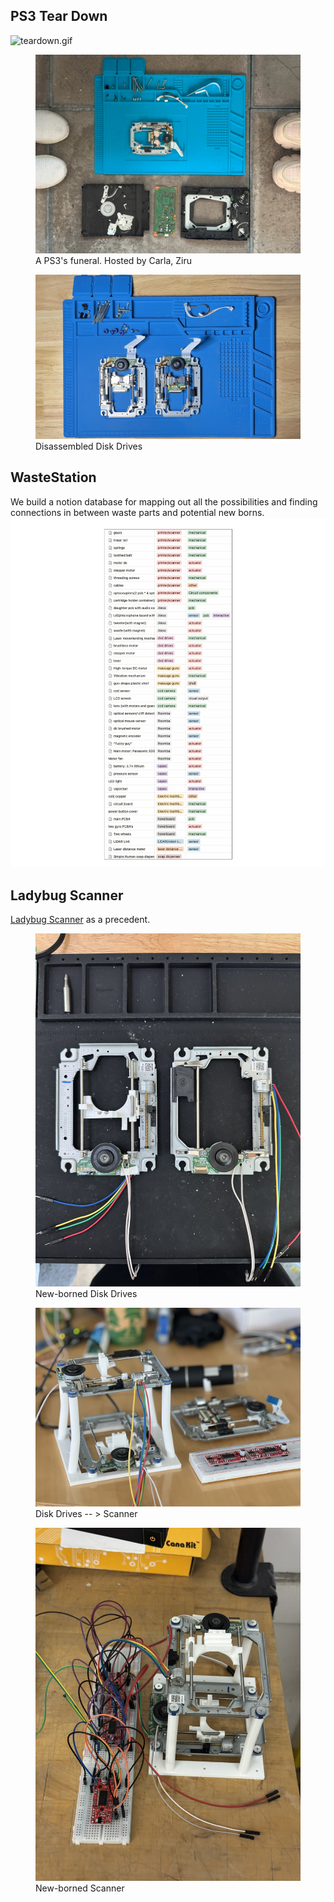 ## PS3 Tear Down
![teardown.gif](teardown.gif)
<figure>
  <img src=ps3_2.jpg>
  <figcaption>A PS3's funeral. Hosted by Carla, Ziru</figcaption>
</figure>

<figure>
  <img src=DiskDrives.JPG>
  <figcaption>Disassembled Disk Drives</figcaption>
</figure>

## WasteStation
We build a notion database for mapping out all the possibilities and finding connections in between waste parts and potential new borns.
![archive.png](archive.png)

## Ladybug Scanner
[Ladybug Scanner](https://github.com/yuji3w/ladybug?tab=readme-ov-file) as a precedent.
<figure>
  <img src=newborn.JPEG>
  <figcaption>New-borned Disk Drives</figcaption>
</figure>

<figure>
  <img src=groupphoto.jpg>
  <figcaption>Disk Drives -- > Scanner</figcaption>
</figure>

<figure>
  <img src=scanner.JPEG>
  <figcaption>New-borned Scanner</figcaption>
</figure>









